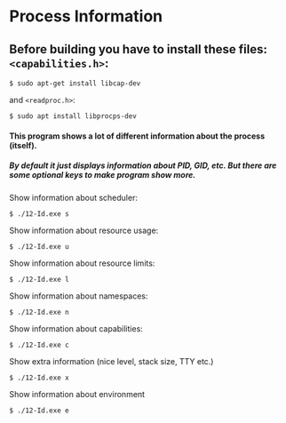 # Process Information

## Before building you have to install these files: `<capabilities.h>`:
```console
$ sudo apt-get install libcap-dev
```

and `<readproc.h>`:
```console
$ sudo apt install libprocps-dev
```

#### This program shows a lot of different information about the process (itself). 

##### By default it just displays information about PID, GID, etc. But there are some optional keys to make program show more.

Show information about scheduler:
```console
$ ./12-Id.exe s
```

Show information about resource usage:
```console
$ ./12-Id.exe u
```

Show information about resource limits:
```console
$ ./12-Id.exe l
```

Show information about namespaces:
```console
$ ./12-Id.exe n
```

Show information about capabilities:
```console
$ ./12-Id.exe c
```

Show extra information (nice level, stack size, TTY etc.)
```console
$ ./12-Id.exe x
```

Show information about environment
```console
$ ./12-Id.exe e
```

